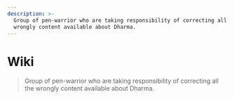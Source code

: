 ```yaml
---
description: >-
  Group of pen-warrior who are taking responsibility of correcting all the
  wrongly content available about Dharma.
---
```


# Wiki



> Group of pen-warrior who are taking responsibility of correcting all the wrongly content available about Dharma.

